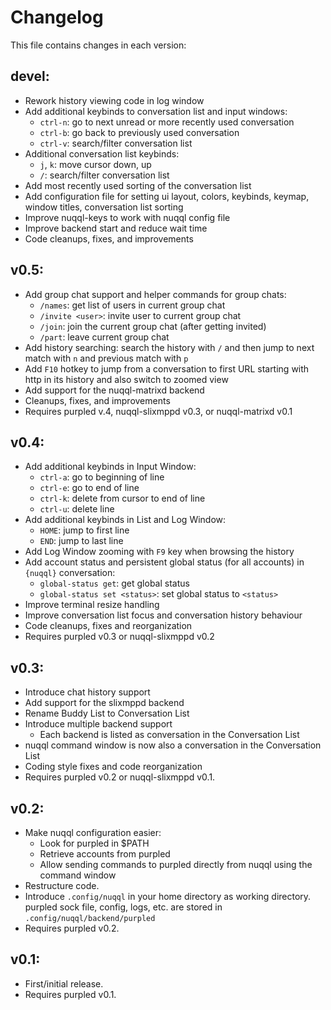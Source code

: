 # Changelog

This file contains changes in each version:

## devel:
* Rework history viewing code in log window
* Add additional keybinds to conversation list and input windows:
  * `ctrl-n`: go to next unread or more recently used conversation
  * `ctrl-b`: go back to previously used conversation
  * `ctrl-v`: search/filter conversation list
* Additional conversation list keybinds:
  * `j`, `k`: move cursor down, up
  * `/`: search/filter conversation list
* Add most recently used sorting of the conversation list
* Add configuration file for setting ui layout, colors, keybinds, keymap,
  window titles, conversation list sorting
* Improve nuqql-keys to work with nuqql config file
* Improve backend start and reduce wait time
* Code cleanups, fixes, and improvements

## v0.5:
* Add group chat support and helper commands for group chats:
  * `/names`: get list of users in current group chat
  * `/invite <user>`: invite user to current group chat
  * `/join`: join the current group chat (after getting invited)
  * `/part`: leave current group chat
* Add history searching: search the history with `/` and then jump to next
  match with `n` and previous match with `p`
* Add `F10` hotkey to jump from a conversation to first URL starting with
  http in its history and also switch to zoomed view
* Add support for the nuqql-matrixd backend
* Cleanups, fixes, and improvements
* Requires purpled v.4, nuqql-slixmppd v0.3, or nuqql-matrixd v0.1

## v0.4:
* Add additional keybinds in Input Window:
  * `ctrl-a`: go to beginning of line
  * `ctrl-e`: go to end of line
  * `ctrl-k`: delete from cursor to end of line
  * `ctrl-u`: delete line
* Add additional keybinds in List and Log Window:
  * `HOME`: jump to first line
  * `END`: jump to last line
* Add Log Window zooming with `F9` key when browsing the history
* Add account status and persistent global status (for all accounts) in
  `{nuqql}` conversation:
  * `global-status get`: get global status
  * `global-status set <status>`: set global status to `<status>`
* Improve terminal resize handling
* Improve conversation list focus and conversation history behaviour
* Code cleanups, fixes and reorganization
* Requires purpled v0.3 or nuqql-slixmppd v0.2

## v0.3:
* Introduce chat history support
* Add support for the slixmppd backend
* Rename Buddy List to Conversation List
* Introduce multiple backend support
  * Each backend is listed as conversation in the Conversation List
* nuqql command window is now also a conversation in the Conversation List
* Coding style fixes and code reorganization
* Requires purpled v0.2 or nuqql-slixmppd v0.1.

##  v0.2:
* Make nuqql configuration easier:
  * Look for purpled in $PATH
  * Retrieve accounts from purpled
  * Allow sending commands to purpled directly from nuqql using the command
    window
* Restructure code.
* Introduce `.config/nuqql` in your home directory as working directory.
  purpled sock file, config, logs, etc. are stored in
  `.config/nuqql/backend/purpled`
* Requires purpled v0.2.

## v0.1:
* First/initial release.
* Requires purpled v0.1.
